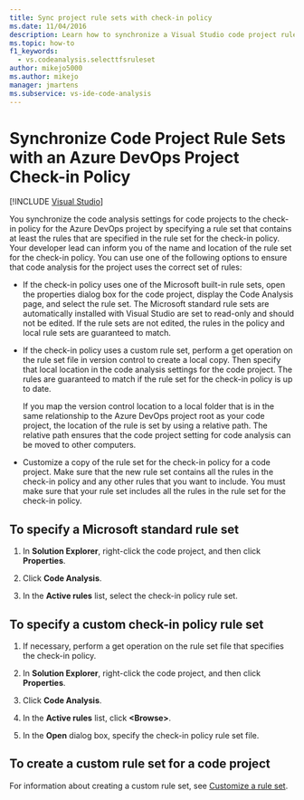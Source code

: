 ```yaml
---
title: Sync project rule sets with check-in policy
ms.date: 11/04/2016
description: Learn how to synchronize a Visual Studio code project rule set with an Azure DevOps project check-in policy.
ms.topic: how-to
f1_keywords: 
  - vs.codeanalysis.selecttfsruleset
author: mikejo5000
ms.author: mikejo
manager: jmartens
ms.subservice: vs-ide-code-analysis
---
```

# Synchronize Code Project Rule Sets with an Azure DevOps Project Check-in Policy

 [!INCLUDE [Visual Studio](~/includes/applies-to-version/vs-windows-only.md)]

You synchronize the code analysis settings for code projects to the check-in policy for the Azure DevOps project by specifying a rule set that contains at least the rules that are specified in the rule set for the check-in policy. Your developer lead can inform you of the name and location of the rule set for the check-in policy. You can use one of the following options to ensure that code analysis for the project uses the correct set of rules:

- If the check-in policy uses one of the Microsoft built-in rule sets, open the properties dialog box for the code project, display the Code Analysis page, and select the rule set. The Microsoft standard rule sets are automatically installed with Visual Studio are set to read-only and should not be edited. If the rule sets are not edited, the rules in the policy and local rule sets are guaranteed to match.

- If the check-in policy uses a custom rule set, perform a get operation on the rule set file in version control to create a local copy. Then specify that local location in the code analysis settings for the code project. The rules are guaranteed to match if the rule set for the check-in policy is up to date.

     If you map the version control location to a local folder that is in the same relationship to the Azure DevOps project root as your code project, the location of the rule is set by using a relative path. The relative path ensures that the code project setting for code analysis can be moved to other computers.

- Customize a copy of the rule set for the check-in policy for a code project. Make sure that the new rule set contains all the rules in the check-in policy and any other rules that you want to include. You must make sure that your rule set includes all the rules in the rule set for the check-in policy.

## To specify a Microsoft standard rule set

1. In **Solution Explorer**, right-click the code project, and then click **Properties**.

2. Click **Code Analysis**.

3. In the **Active rules** list, select the check-in policy rule set.

## To specify a custom check-in policy rule set

1. If necessary, perform a get operation on the rule set file that specifies the check-in policy.

2. In **Solution Explorer**, right-click the code project, and then click **Properties**.

3. Click **Code Analysis**.

4. In the **Active rules** list, click **\<Browse>**.

5. In the **Open** dialog box, specify the check-in policy rule set file.

## To create a custom rule set for a code project

For information about creating a custom rule set, see [Customize a rule set](how-to-create-a-custom-rule-set.md).
